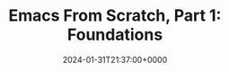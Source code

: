 ---
title: 'Emacs From Scratch, Part 1: Foundations'
slug: 20240131T213700
date: 2024-01-31T21:37:00+0000
params:
  url: https://arne.me/articles/emacs-from-scratch-part-one-foundations
tags:
- emacs
---